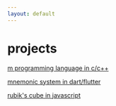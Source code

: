 ```yaml
---
layout: default
---
```


# projects

[m programming language in c/c++](https://mlang.dev)


[mnemonic system in dart/flutter](https://dingn.com/)


[rubik's cube in javascript](https://ligangwang.github.io/rubikscube/)

